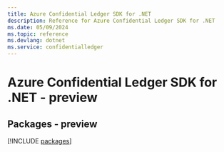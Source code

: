 ```yaml
---
title: Azure Confidential Ledger SDK for .NET
description: Reference for Azure Confidential Ledger SDK for .NET
ms.date: 05/09/2024
ms.topic: reference
ms.devlang: dotnet
ms.service: confidentialledger
---
```

# Azure Confidential Ledger SDK for .NET - preview
## Packages - preview
[!INCLUDE [packages](confidential-ledger-index.md)]